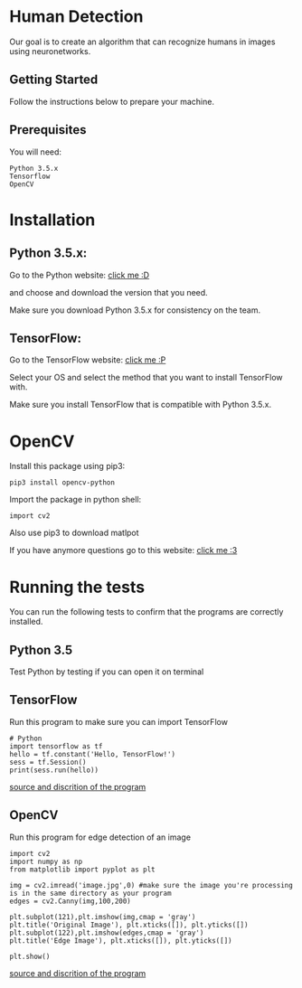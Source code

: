 
# Human Detection

Our goal is to create an algorithm that can recognize humans in images using neuronetworks. 

## Getting Started

Follow the instructions below to prepare your machine.

## Prerequisites

You will need:

```
Python 3.5.x
Tensorflow
OpenCV
```

# Installation

## Python 3.5.x:

Go to the Python website: [click me :D](https://www.python.org/downloads/release/python-350/)

and choose and download the version that you need.

Make sure you download Python 3.5.x for consistency on the team.

## TensorFlow:

Go to the TensorFlow website: [click me :P](https://www.tensorflow.org/install/)

Select your OS and select the method that you want to install TensorFlow with.

Make sure you install TensorFlow that is compatible with Python 3.5.x.

# OpenCV

Install this package using pip3:

```
pip3 install opencv-python
```

Import the package in python shell:
```
import cv2
```

Also use pip3 to download matlpot

If you have anymore questions go to this website: [click me :3](https://pypi.python.org/pypi/opencv-python)


# Running the tests

You can run the following tests to confirm that the programs are correctly installed.

## Python 3.5

Test Python by testing if you can open it on terminal

## TensorFlow

Run this program to make sure you can import TensorFlow

```
# Python
import tensorflow as tf
hello = tf.constant('Hello, TensorFlow!')
sess = tf.Session()
print(sess.run(hello))
```
[source and discrition of the program](https://www.tensorflow.org/install/install_mac) 

## OpenCV

Run this program for edge detection of an image

```
import cv2
import numpy as np
from matplotlib import pyplot as plt

img = cv2.imread('image.jpg',0) #make sure the image you're processing is in the same directory as your program
edges = cv2.Canny(img,100,200)

plt.subplot(121),plt.imshow(img,cmap = 'gray')
plt.title('Original Image'), plt.xticks([]), plt.yticks([])
plt.subplot(122),plt.imshow(edges,cmap = 'gray')
plt.title('Edge Image'), plt.xticks([]), plt.yticks([])

plt.show()
```
[source and discrition of the program](http://opencv-python-tutroals.readthedocs.io/en/latest/py_tutorials/py_imgproc/py_canny/py_canny.html) 
